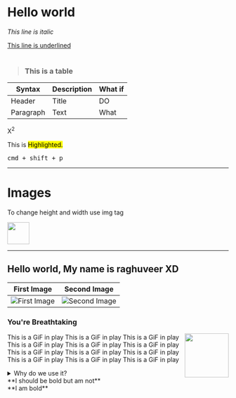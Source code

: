 # Hello world

*This line is italic*

<u>This line is underlined</u>
<br>
<br>
>### This is a table
| Syntax | Description | What if |
| - | - | - |
| Header | Title | DO |
| Paragraph | Text | What |

X<sup>2

This is <mark>Highlighted.

<kbd>cmd + shift + p</kbd>

----

# Images

To change height and width use img tag

<img src="https://avatars.githubusercontent.com/u/101916585?v=4" height="50" width="50">

---
<!-- 
![Not found](https://avatars.githubusercontent.com/u/101916585?v=4 "You are already under my illusion") -->

## **Hello world, My name is raghuveer XD**

|First Image|Second Image|
|:-:|:-:|
|![First Image](https://images.pexels.com/photos/585759/pexels-photo-585759.jpeg?h=750&w=1260)|![Second Image](https://images.pexels.com/photos/1335115/pexels-photo-1335115.jpeg?h=750&w=1260)|

### You're Breathtaking

<img align="right" width="100" height="100" src="https://media.tenor.com/images/6a136e1c2d7b30298a5b657348097a60/tenor.gif">

This is a GiF in play
This is a GiF in play
This is a GiF in play
This is a GiF in play
This is a GiF in play
This is a GiF in play
This is a GiF in play
This is a GiF in play
This is a GiF in play
This is a GiF in play
This is a GiF in play
This is a GiF in play

<details> 
    <summary> 
      Why do we use it?
    </summary>
It is a long established fact that a reader will be distracted by the readable content of a page when looking at its layout. The point of using Lorem Ipsum is that it has a more-or-less normal distribution of letters, as opposed to using 'Content here, content here', making it look like readable English. Many desktop publishing packages and web page editors now use Lorem Ipsum as their default model text, and a search for 'lorem ipsum' will uncover many web sites still in their infancy. Various versions have evolved over the years, sometimes by accident, sometimes on purpose (injected humour and the like).
</details>

<div>
**I should be bold but am not**
</div>

<div markdown="1">
**I am bold**
</div>

